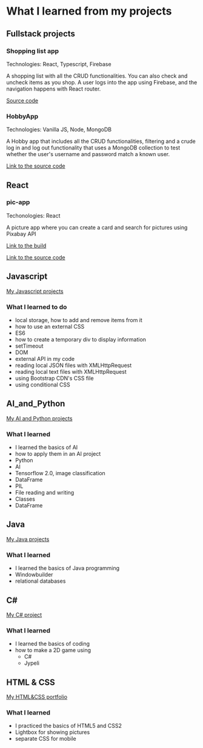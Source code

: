 # What I learned from my projects

## Fullstack projects

### Shopping list app

Technologies: React, Typescript, Firebase

A shopping list with all the CRUD functionalities. You can also check and uncheck items as you shop. A user logs into the app using Firebase, and the navigation happens with React router.

[Source code](Typescript/shoppinglist-app/)

### HobbyApp

Technologies: Vanilla JS, Node, MongoDB

A Hobby app that includes all the CRUD functionalities, filtering and a crude log in and log out functionality that uses a MongoDB collection to test whether the user's username and password match a known user.

[Link to the source code](https://github.com/vihervirveli/Fullstack-HobbyApp)

## React 

### pic-app

Techonologies: React

A picture app where you can create a card and search for pictures using Pixabay API

[Link to the build](https://student.labranet.jamk.fi/~p0033/harkka/)

[Link to the source code](https://github.com/vihervirveli/pic-app)

## Javascript

[My Javascript projects](https://github.com/vihervirveli/portfolio/tree/master/Javascript)

### What I learned to do
* local storage, how to add and remove items from it
* how to use an external CSS 
* ES6
* how to create a temporary div to display information 
* setTimeout
* DOM 
* external API in my code
* reading local JSON files with XMLHttpRequest
* reading local text files with XMLHttpRequest
* using Bootstrap CDN's CSS file
* using conditional CSS

## AI_and_Python

[My AI and Python projects](https://github.com/vihervirveli/portfolio/tree/master/AI_and_Python)

### What I learned
* I learned the basics of AI
* how to apply them in an AI project 
* Python
* AI 
* Tensorflow 2.0, image classification
* DataFrame
* PIL 
* File reading and writing
* Classes
* DataFrame

## Java

[My Java projects](https://github.com/vihervirveli/portfolio/tree/master/Java)

### What I learned
* I learned the basics of Java programming
* Windowbuilder
* relational databases 

## C#

[My C# project](https://github.com/vihervirveli/portfolio/tree/master/C%23)

### What I learned
* I learned the basics of coding 
* how to make a 2D game using
   - C#
   - Jypeli

## HTML & CSS
[My HTML&CSS portfolio](https://github.com/vihervirveli/portfolio/tree/master/HTMLjaCSS)

### What I learned
* I practiced the basics of HTML5 and CSS2
* Lightbox for showing pictures
* separate CSS for mobile

